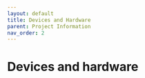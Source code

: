 ```yaml
---
layout: default
title: Devices and Hardware
parent: Project Information
nav_order: 2
---
```


# Devices and hardware